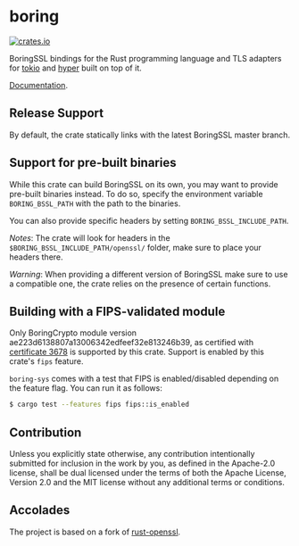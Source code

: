 # boring

[![crates.io](https://img.shields.io/crates/v/boring.svg)](https://crates.io/crates/boring)

BoringSSL bindings for the Rust programming language and TLS adapters for [tokio](https://github.com/tokio-rs/tokio)
and [hyper](https://github.com/hyperium/hyper) built on top of it.

[Documentation](https://docs.rs/boring).

## Release Support

By default, the crate statically links with the latest BoringSSL master branch.

## Support for pre-built binaries

While this crate can build BoringSSL on its own, you may want to provide pre-built binaries instead.
To do so, specify the environment variable `BORING_BSSL_PATH` with the path to the binaries.

You can also provide specific headers by setting `BORING_BSSL_INCLUDE_PATH`.

_Notes_: The crate will look for headers in the `$BORING_BSSL_INCLUDE_PATH/openssl/` folder, make sure to place your headers there.

_Warning_: When providing a different version of BoringSSL make sure to use a compatible one, the crate relies on the presence of certain functions.

## Building with a FIPS-validated module

Only BoringCrypto module version ae223d6138807a13006342edfeef32e813246b39, as
certified with [certificate
3678](https://csrc.nist.gov/projects/cryptographic-module-validation-program/certificate/3678)
is supported by this crate. Support is enabled by this crate's `fips` feature.

`boring-sys` comes with a test that FIPS is enabled/disabled depending on the feature flag. You can run it as follows:
```bash
$ cargo test --features fips fips::is_enabled
```

## Contribution

Unless you explicitly state otherwise, any contribution intentionally
submitted for inclusion in the work by you, as defined in the Apache-2.0
license, shall be dual licensed under the terms of both the Apache License,
Version 2.0 and the MIT license without any additional terms or conditions.

## Accolades

The project is based on a fork of [rust-openssl](https://github.com/sfackler/rust-openssl).
